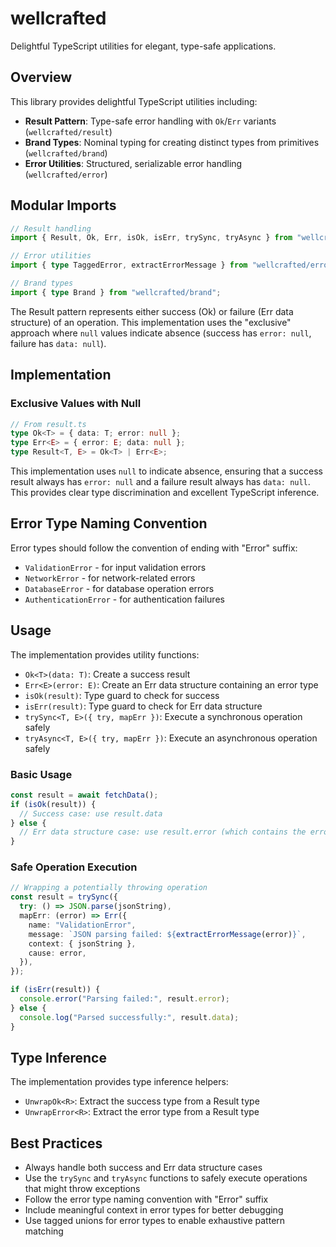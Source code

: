 # wellcrafted

Delightful TypeScript utilities for elegant, type-safe applications.

## Overview

This library provides delightful TypeScript utilities including:

- **Result Pattern**: Type-safe error handling with `Ok`/`Err` variants (`wellcrafted/result`)
- **Brand Types**: Nominal typing for creating distinct types from primitives (`wellcrafted/brand`)
- **Error Utilities**: Structured, serializable error handling (`wellcrafted/error`)

## Modular Imports

```typescript
// Result handling
import { Result, Ok, Err, isOk, isErr, trySync, tryAsync } from "wellcrafted/result";

// Error utilities
import { type TaggedError, extractErrorMessage } from "wellcrafted/error";

// Brand types
import { type Brand } from "wellcrafted/brand";
```

The Result pattern represents either success (Ok) or failure (Err data structure) of an operation. This implementation uses the "exclusive" approach where `null` values indicate absence (success has `error: null`, failure has `data: null`).

## Implementation

### Exclusive Values with Null

```typescript
// From result.ts
type Ok<T> = { data: T; error: null };
type Err<E> = { error: E; data: null };
type Result<T, E> = Ok<T> | Err<E>;
```

This implementation uses `null` to indicate absence, ensuring that a success result always has `error: null` and a failure result always has `data: null`. This provides clear type discrimination and excellent TypeScript inference.

## Error Type Naming Convention

Error types should follow the convention of ending with "Error" suffix:

- `ValidationError` - for input validation errors
- `NetworkError` - for network-related errors
- `DatabaseError` - for database operation errors
- `AuthenticationError` - for authentication failures

## Usage

The implementation provides utility functions:

- `Ok<T>(data: T)`: Create a success result
- `Err<E>(error: E)`: Create an Err data structure containing an error type
- `isOk(result)`: Type guard to check for success
- `isErr(result)`: Type guard to check for Err data structure
- `trySync<T, E>({ try, mapErr })`: Execute a synchronous operation safely
- `tryAsync<T, E>({ try, mapErr })`: Execute an asynchronous operation safely

### Basic Usage

```typescript
const result = await fetchData();
if (isOk(result)) {
  // Success case: use result.data
} else {
  // Err data structure case: use result.error (which contains the error type)
}
```

### Safe Operation Execution

```typescript
// Wrapping a potentially throwing operation
const result = trySync({
  try: () => JSON.parse(jsonString),
  mapErr: (error) => Err({
    name: "ValidationError",
    message: `JSON parsing failed: ${extractErrorMessage(error)}`,
    context: { jsonString },
    cause: error,
  }),
});

if (isErr(result)) {
  console.error("Parsing failed:", result.error);
} else {
  console.log("Parsed successfully:", result.data);
}
```

## Type Inference

The implementation provides type inference helpers:

- `UnwrapOk<R>`: Extract the success type from a Result type
- `UnwrapError<R>`: Extract the error type from a Result type

## Best Practices

- Always handle both success and Err data structure cases
- Use the `trySync` and `tryAsync` functions to safely execute operations that might throw exceptions
- Follow the error type naming convention with "Error" suffix
- Include meaningful context in error types for better debugging
- Use tagged unions for error types to enable exhaustive pattern matching 